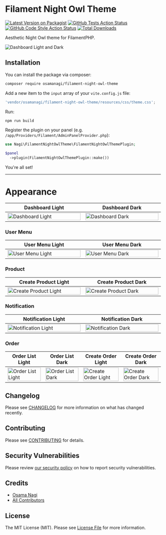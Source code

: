 # Filament Night Owl Theme

[![Latest Version on Packagist](https://img.shields.io/packagist/v/osamanagi/filament-night-owl-theme.svg?style=flat-square)](https://packagist.org/packages/osamanagi/filament-night-owl-theme)
[![GitHub Tests Action Status](https://img.shields.io/github/actions/workflow/status/osamanagi/filament-night-owl-theme/run-tests.yml?branch=main&label=tests&style=flat-square)](https://github.com/osamanagi/filament-night-owl-theme/actions?query=workflow%3Arun-tests+branch%3Amain)
[![GitHub Code Style Action Status](https://img.shields.io/github/actions/workflow/status/osamanagi/filament-night-owl-theme/fix-php-code-style-issues.yml?branch=main&label=code%20style&style=flat-square)](https://github.com/osamanagi/filament-night-owl-theme/actions?query=workflow%3A"Fix+PHP+code+styling"+branch%3Amain)
[![Total Downloads](https://img.shields.io/packagist/dt/osamanagi/filament-night-owl-theme.svg?style=flat-square)](https://packagist.org/packages/osamanagi/filament-night-owl-theme)

Aesthetic Night Owl theme for FilamentPHP.

![Dashboard Light and Dark](https://raw.githubusercontent.com/osamanagi/filament-night-owl-theme/main/docs/dashboard.png)

## Installation

You can install the package via composer:

```bash
composer require osamanagi/filament-night-owl-theme
```

Add a new item to the `input` array of your `vite.config.js` file:

```js
'vendor/osamanagi/filament-night-owl-theme/resources/css/theme.css';
```

Run:

```bash
npm run build
```

Register the plugin on your panel (e.g. `/app/Providers/Filament/AdminPanelProvider.php`):

```php
use Nagi\FilamentNightOwlTheme\FilamentNightOwlThemePlugin;

$panel
  ->plugin(FilamentNightOwlThemePlugin::make())
```

You're all set!

---

# Appearance

<table class="table">
  <thead>
    <tr>
      <th scope="col" width="1000px">Dashboard Light</th>
      <th scope="col" width="1000px">Dashboard Dark</th>
    </tr>
  </thead>
  <tbody>
    <tr>
      <td>
        <img src="https://raw.githubusercontent.com/osamanagi/filament-night-owl-theme/main/docs/dashboard_light.png" width="100%" alt="Dashboard Light">
      </td>
      <td>
        <img src="https://raw.githubusercontent.com/osamanagi/filament-night-owl-theme/main/docs/dashboard_dark.png" width="100%" alt="Dashboard Dark">
      </td>
    </tr>
  </tbody>
</table>

### User Menu

<table class="table">
  <thead>
    <tr>
      <th scope="col" width="1000px">User Menu Light</th>
      <th scope="col" width="1000px">User Menu Dark</th>
    </tr>
  </thead>
  <tbody>
    <tr>
      <td>
        <img src="https://raw.githubusercontent.com/osamanagi/filament-night-owl-theme/main/docs/user_menu_light.png" width="100%" alt="User Menu Light">
      </td>
      <td>
        <img src="https://raw.githubusercontent.com/osamanagi/filament-night-owl-theme/main/docs/user_menu_dark.png" width="100%" alt="User Menu Dark">
      </td>
    </tr>
  </tbody>
</table>

### Product

<table class="table">
  <thead>
    <tr>
      <th scope="col" width="1000px">Create Product Light</th>
      <th scope="col" width="1000px">Create Product Dark</th>
    </tr>
  </thead>
  <tbody>
    <tr>
      <td>
        <img src="https://raw.githubusercontent.com/osamanagi/filament-night-owl-theme/main/docs/product_create_light.png" width="100%" alt="Create Product Light">
      </td>
      <td>
        <img src="https://raw.githubusercontent.com/osamanagi/filament-night-owl-theme/main/docs/product_create_dark.png" width="100%" alt="Create Product Dark">
      </td>
    </tr>
  </tbody>
</table>

### Notification

<table class="table">
  <thead>
    <tr>
      <th scope="col" width="1000px">Notification Light</th>
      <th scope="col" width="1000px">Notification Dark</th>
    </tr>
  </thead>
  <tbody>
    <tr>
      <td>
        <img src="https://raw.githubusercontent.com/osamanagi/filament-night-owl-theme/main/docs/notification_light.png" width="100%" alt="Notification Light">
      </td>
      <td>
        <img src="https://raw.githubusercontent.com/osamanagi/filament-night-owl-theme/main/docs/notification_dark.png" width="100%" alt="Notification Dark">
      </td>
    </tr>
  </tbody>
</table>

### Order

<table class="table">
  <thead>
    <tr>
      <th scope="col" width="1000px">Order List Light</th>
      <th scope="col" width="1000px">Order List Dark</th>
      <th scope="col" width="1000px">Create Order Light</th>
      <th scope="col" width="1000px">Create Order Dark</th>
    </tr>
  </thead>
  <tbody>
    <tr>
      <td>
        <img src="https://raw.githubusercontent.com/osamanagi/filament-night-owl-theme/main/docs/orders_light.png" width="100%" alt="Order List Light">
      </td>
      <td>
        <img src="https://raw.githubusercontent.com/osamanagi/filament-night-owl-theme/main/docs/orders_dark.png" width="100%" alt="Order List Dark">
      </td>
      <td>
        <img src="https://raw.githubusercontent.com/osamanagi/filament-night-owl-theme/main/docs/order_create_light.png" width="100%" alt="Create Order Light">
      </td>
      <td>
        <img src="https://raw.githubusercontent.com/osamanagi/filament-night-owl-theme/main/docs/order_create_dark.png" width="100%" alt="Create Order Dark">
      </td>
    </tr>
  </tbody>
</table>

## Changelog

Please see [CHANGELOG](CHANGELOG.md) for more information on what has changed recently.

## Contributing

Please see [CONTRIBUTING](.github/CONTRIBUTING.md) for details.

## Security Vulnerabilities

Please review [our security policy](../../security/policy) on how to report security vulnerabilities.

## Credits

- [Osama Nagi](https://github.com/osamanagi)
- [All Contributors](../../contributors)

## License

The MIT License (MIT). Please see [License File](LICENSE.md) for more information.
